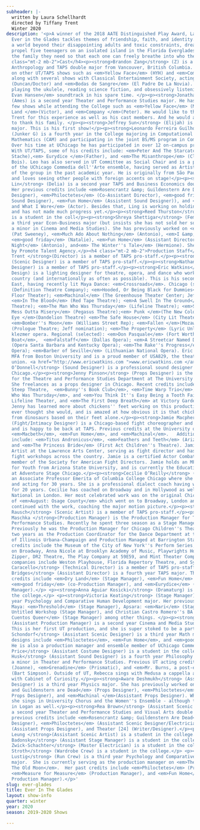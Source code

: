 ```yaml
---
subheader: |-
  written by Laura Schellhardt
  directed by Tiffany Trent
  Winter 2020
description: '<p>A winner of the 2018 AATE Distinguished Play Award, Laura Schellhardt’s
  Ever in the Glades tackles themes of friendship, faith, and identity. Aiming for
  a world beyond their disappointing adults and toxic constraints, dreams and hopes
  propel five teenagers on an isolated island in the Florida Everglades to become
  the family they need so that each one can freely breathe into who they are.</p><h4
  class="mt-2 mb-2">Cast</h4><p><strong>Brandon Zang</strong> (Z) is a second year
  Anthropology and TAPS double major from Vancouver, British Columbia. He has worked
  on other UT/TAPS shows such as <em>Yellow Face</em> (HYH) and <em>Company</em> (Clarinetist),
  along with several shows with Classical Entertainment Society, acting in <em>Macbeth</em>
  (Duncan/Doctor) and <em>Bodas de Sangre</em> (El Padre De La Novia). Brandon enjoys
  playing the ukulele, reading science fiction, and obsessively listening to the <em>Dear
  Evan Hansen</em> soundtrack in his spare time. </p><p><strong>Jonathan White</strong>
  (Ames) is a second year Theater and Performance Studies major. He has been in a
  few shows while attending the College such as <em>Yellow Face</em> (Marcus), <em>Dry
  Land </em>(Victor), and <em>Company </em>(Peter). He would like to thank Tiffany
  Trent for this experience as well as his cast members. And he would always like
  to thank his family. </p><p><strong>Jeffrey Sun</strong> (Elijah) is a first year Math
  major. This is his first show!</p><p><strong>Leonardo Ferreira Guilhoto</strong>
  (Junker G) is a fourth year in the College majoring in Computational and Applied
  Mathematics (CAM) and participating in the joint BS/MS program in Computer Science.
  Over his time at UChicago he has participated in over 12 on-campus productions.
  With UT/TAPS, some of his credits include: <em>Peter And The Starcatcher</em> (Black
  Stache),<em> Eurydice </em>(Father), and <em>The Misanthrope</em> (Clitandre/Du
  Bois). Leo has also served in UT Committee as Social Chair and is a proud member
  of the UChicago Commedia dell''Arte ensemble, having served as Artistic Director
  of the group in the past academic year. He is originally from São Paulo, Brazil,
  and loves seeing other people with foreign accents on stage!</p><p><strong>Ling
  Lin</strong> (Delia) is a second year TAPS and Business Economics double major.
  Her previous credits include <em>Rosencrantz &amp; Guildenstern Are Dead</em> (Sound
  Designer), <em>Philoctetes</em> (Co-Assistant Director), <em>good friday</em> (Assistent
  Sound Designer), <em>Fun Home</em> (Assistent Sound Designer)), and <em>Love, Loss,
  and What I Wore</em> (Actor). Besides that, Ling is working on holding her laugh,
  and has not made much progress yet.</p><p><strong>Reed Thurston</strong> (Male Adults)
  is a student in the coll</p><p><strong>Shreya Shettigar</strong> (Female Adults) is
  a third year Econ-Business major (but insists she has not sold her soul thanks to
  a minor in Cinema and Media Studies). She has previously worked on <em>The Rope</em>
  (Pat Sweeney), <em>Much Ado About Nothing</em> (Antonio), <em>I &amp; You</em> (Caroline),
  <em>good friday</em> (Natalie), <em>Fun Home</em> (Assistant Director), <em>Twelfth
  Night</em> (Antonio), and<em> The Winter''s Tale</em> (Hermione). She is represented
  by Promote Talent Agency.</p><h4 class="mt-2 mb-2">Production Staff</h4><p><strong>Tiffany
  Trent </strong>(Director) is a member of TAPS pro-staff.</p><p><strong>Kurt Boetcher</strong>
  (Scenic Designer) is a member of TAPS pro-staff.</p><p><strong>Nathan Rohrer </strong>(Costume
  Designer) is a member of TAPS pro-staff.</p><p><strong>Eric Watkins</strong> (Lighting
  Design) is a lighting designer for theatre, opera, and dance who works across the
  country (and internationally as often as possible). This is his second show in Theater
  East, having recently lit Maya Dance: <em>Crossroads</em>. Chicago (selected): <em>EthiopianAmerica</em>
  (Definition Theatre Company); <em>Hooded, Or Being Black for Dummies</em> (First
  Floor Theater); <em>Machinal</em> (The Greenhouse Theater Center; Jeff nomination);
  <em>In The Blood</em> (Red Tape Theatre); <em>A Swell In The Ground</em> (The Gift
  Theatre); <em>The Man Who Was Thursday</em> (Lifeline Theatre); <em>Shakin'' the
  Mess Outta Misery</em> (Pegasus Theatre);<em> Punk </em>(The New Colony); <em>Fish
  Eye </em>(Dandelion Theatre) <em>The Safe House</em> (City Lit Theater Company);
  <em>Bomber''s Moon</em> (Williams Street Rep); <em>Fallen </em>(Mozawa); <em>Porcelain</em>
  (Prologue Theatre; Jeff nomination); <em>The Property</em> (Lyric Unlimited) a commissioned
  klezmer opera. Regional (selected): <em>Don Pasquale</em> (Fort Worth Opera); <em>Show
  Boat</em>,  <em>Falstaff</em> (Dallas Opera); <em>A Streetcar Named Desire</em>
  (Opera Santa Barbara and Kentucky Opera); <em>The Rake''s Progress</em> (Merola
  Opera); <em>Barber of Seville</em> (Lithuanian National Opera). Eric received his
  MFA from Boston University and is a proud member of USA829, the theatrical design
  union. <a href="http://www.ericwatkins.com ">www.ericwatkins.com </a></p><p><strong>Kevin
  O’Donnell</strong> (Sound Designer) is a professional sound designer working in
  Chicago.</p><p><strong>Jenny Pinson</strong> (Props Designer) is the Props Manager
  for the Theatre and Performance Studies Department at The University of Chicago.
  She freelances as a props designer in Chicago. Recent credits include <em>Pomona</em> at
  Steep Theatre,  <em>Bunny''s Book Club</em>, <em>Time Warp Trio</em>, <em>The Man
  Who Was Thursday</em>, and <em>You Think It''s Easy Being a Tooth Fairy</em> at
  Lifeline Theater, and <em>The First Deep Breath</em> at Victory Gardens Theatre.
  Jenny has learned more about chickens'' feet working on this production than she
  ever thought she would, and is amazed at how obvious it is that chickens are descended
  from dinosaurs based on their feet alone.</p><p><strong>Jamie Macpherson</strong>
  (Fight/Intimacy Designer) is a Chicago-based fight choreographer and instructor,
  and is happy to be back at TAPS. Previous credits at the University of Chicago:
  <em>Macbeth</em>, <em>Fun Home</em>, and <em>Machinal</em>.   Additional credits
  include: <em>Titus Andronicus</em>, <em>Feathers and Teeth</em> (Arizona State University),
  and <em>The Princess Bride</em> (First Act Children''s Theatre). Jamie was an Invited
  Artist at the Lawrence Arts Center, serving as fight director and has led various
  fight workshops across the country. Jamie is a certified Actor Combatant, and a
  member of the Society for American Fight Directors. Jamie holds an MFA in Theatre
  for Youth from Arizona State University, and is currently the Education Manager
  at Adventure Stage Chicago.</p><p><strong>Cecilie O’Reilly</strong> (Voice Coach) is
  an Associate Professor Emerita of Columbia College Chicago where she taught voice
  and acting for 30 years. She is a professional dialect coach having worked at Steppenwolf
  for 20 years. Cecilie has coached on Broadway and in Hollywood as well as at The
  National in London. Her most celebrated work was on the original Chicago production
  of <em>August: Osage County</em> which went on to Broadway, London and Sydney. She
  continued with the work, coaching the major motion picture.</p><p><strong>Samantha
  Rausch</strong> (Scenic Artist) is a member of TAPS pro-staff.</p><p><strong>Brian
  Maschka </strong>(Production Manager) is the Production Manager for Theater and
  Performance Studies. Recently he spent three season as a Stage Manager at Steppenwolf.
  Previously he was the Production Manager for Chicago Children''s Theatre. He spent
  two years as the Production Coordinator for the Dance Department at the University
  of Illinois Urbana-Champaign and Production Managed at Barrington Stage. New York
  credits include the Museum of the City of New York''s Perform Series, <em>Frost/Nixon</em>
  on Broadway, Anna Nicole at Brooklyn Academy of Music, Playwrights Horizon, The
  Zipper, DR2 Theatre, The Play Company at 59E59, and Mint Theater Company. Regional
  companies include Weston Playhouse, Florida Repertory Theatre, and Syracuse Stage.</p><p><strong>Ben
  Caracello</strong> (Technical Director) is a member of TAPS pro-staff.</p><p><strong>Molly
  Bridges</strong> (Assistant Director) is a fourth year TAPS major. Their previous
  credits include <em>Dry Land</em> (Stage Manager), <em>Fun Home</em> (Small Alison),
  <em>good friday</em> (co-Production Manager), and <em>Eurydice</em> (Assistant Stage
  Manager).</p> <p><strong>Anna Aguiar Kosicki</strong> (Dramaturg) is a student in
  the college.</p> <p><strong>Victoria Keating</strong> (Stage Manager) is a fourth
  year Psychology and Comparative Human Development major. Her previous credits include
  Maya: <em>Threshold</em> (Stage Manager), Apsara: <em>Nari</em> (Stage Manager),
  Untitled Workshop (Stage Manager), and Christian Castro Romero''s BA thesis <em>Los
  Cuentos Queer</em> (Stage Manager) among other things. </p><p><strong>Lauren Melton</strong>
  (Assistant Production Manager) is a second year Cinema and Media Studies major.
  This is her first UT production, and she is super stoked to be a part of it! </p><p><strong>Ethan
  Schondorf</strong> (Assistant Scenic Designer) is a third year Math major. Recent
  designs include <em>Philoctetes</em>, <em>Fun Home</em>, and <em>good friday</em>. 
  He is also a production manager and ensemble member of UChicago Commedia. </p><p><strong>Elizabeth
  Price</strong> (Assistant Costume Designer) is a student in the college.</p><p><strong>Rebecca
  Husk</strong> (Assistant Sound Designer) is a fourth year Philosophy major with
  a minor in Theater and Performance Studies. Previous UT acting credits include <em>Company</em>
  (Joanne), <em>Grenadine</em> (Prismatic), and <em>Mr. Burns, a post-electric play</em>
  (Bart Simpson). Outside of UT, Rebecca sings with Medusa a cappella and apprentices
  with Cabinet of Curiosity.</p><p><strong>Aware Deshmukh</strong> (Assistant Props
  Designer) is a third year Physics major. She has previously worked on <em>Rosencrantz
  and Guildenstern are Dead</em> (Props Designer), <em>Philoctetes</em> (Assistant
  Props Designer), and <em>Machinal </em>(Assistant Props Designer). When not in Logan,
  she sings in University Chorus and the Women''s Ensemble - although those are frequently
  in Logan as well.</p><p><strong>Rea Brown</strong> (Assistant Scenic Artist) is
  a second year Theater and Performance Studies and Visual Arts double major. Her
  previous credits include <em>Rosencrantz &amp; Guildenstern Are Dead</em> (Scenic
  Designer), <em>Philoctetes</em> (Assistant Scenic Designer/Electrician), <em>Grenadine</em>
  (Assistant Props Designer), and Theater [24] (Writer/Designer).</p><p><strong>Melaina
  Leung </strong>(Assistant Scenic Artist) is a student in the college.</p><p><strong>Jonathan
  Badonsky</strong> (Assistant Stage Manager) is a student in the college.</p><p><strong>Isaiah
  Zwick-Schachter</strong> (Master Electrician) is a student in the college.</p> <p><strong>Cecelia
  Stroth</strong> (Wardrobe Crew) is a student in the college.</p> <p><strong>Nicola
  Lustig</strong> (Run Crew) is a third year Psychology and Comparative Human Development
  major.  She is currently serving as the production manager on <em>The Old Man and
  The Old Moon</em>.  Her past credits include <em>Philoctetes</em> (Production Manager),
  <em>Measure for Measure</em> (Production Manager), and <em>Fun Home</em> (Assistant
  Production Manager).</p>'
slug: ever-glades
title: Ever In The Glades
layout: show-info
quarter: winter
year: 2020
season: 2019-2020 Shows

---
```

